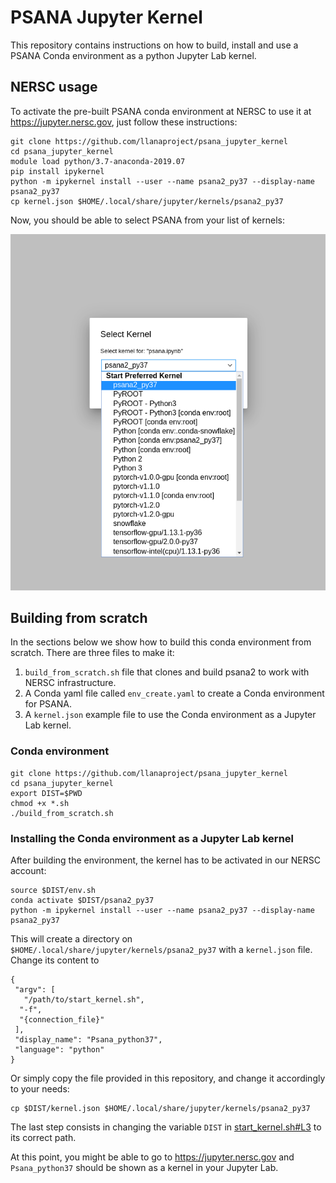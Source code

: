 # PSANA Jupyter Kernel

This repository contains instructions on how to build, install and use a PSANA Conda
environment as a python Jupyter Lab kernel.

## NERSC usage

To activate the pre-built PSANA conda environment at NERSC to use it at
https://jupyter.nersc.gov, just follow these instructions:

```
git clone https://github.com/llanaproject/psana_jupyter_kernel
cd psana_jupyter_kernel
module load python/3.7-anaconda-2019.07
pip install ipykernel
python -m ipykernel install --user --name psana2_py37 --display-name psana2_py37
cp kernel.json $HOME/.local/share/jupyter/kernels/psana2_py37
```

Now, you should be able to select PSANA from your list of kernels:

![alt text](img/psana_kernel.png "PSANA kernel")


## Building from scratch

In the sections below we show how to build this conda environment from scratch. There are three files 
to make it:

1. `build_from_scratch.sh` file that clones and build psana2 to work with NERSC infrastructure. 
2. A Conda yaml file called `env_create.yaml` to create a Conda environment for PSANA. 
3. A `kernel.json` example file to use the Conda environment as a Jupyter Lab kernel. 

### Conda environment

```
git clone https://github.com/llanaproject/psana_jupyter_kernel
cd psana_jupyter_kernel
export DIST=$PWD
chmod +x *.sh
./build_from_scratch.sh
```

### Installing the Conda environment as a Jupyter Lab kernel

After building the environment, the kernel has to be activated in our NERSC
account:

```
source $DIST/env.sh
conda activate $DIST/psana2_py37
python -m ipykernel install --user --name psana2_py37 --display-name psana2_py37
```

This will create a directory on `$HOME/.local/share/jupyter/kernels/psana2_py37` with a `kernel.json` file. Change its content to 

```
{
 "argv": [
   "/path/to/start_kernel.sh",
  "-f",
  "{connection_file}"
 ],
 "display_name": "Psana_python37",
 "language": "python"
}
```

Or simply copy the file provided in this repository, and change it accordingly to your needs: 

```
cp $DIST/kernel.json $HOME/.local/share/jupyter/kernels/psana2_py37
```

The last step consists in changing the variable `DIST` in [start_kernel.sh#L3](https://github.com/llanaproject/jupyter_kernel/blob/master/start_kernel.sh#L3) to its correct path. 

At this point, you might be able to go to https://jupyter.nersc.gov and
`Psana_python37` should be shown as a kernel in your Jupyter Lab.
